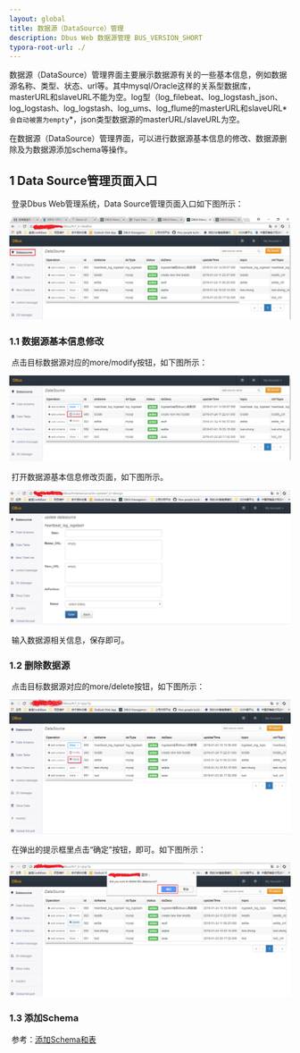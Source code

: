 ```yaml
---
layout: global
title: 数据源（DataSource）管理
description: Dbus Web 数据源管理 BUS_VERSION_SHORT
typora-root-url: ./
---
```


​	数据源（DataSource）管理界面主要展示数据源有关的一些基本信息，例如数据源名称、类型、状态、url等。其中mysql/Oracle这样的关系型数据库，masterURL和slaveURL不能为空。log型（log_filebeat、log_logstash_json、log_logstash、log_logstash、log_ums、log_flume的masterURL和slaveURL*`会自动被置为empty`*，json类型数据源的masterURL/slaveURL为空。

​	在数据源（DataSource）管理界面，可以进行数据源基本信息的修改、数据源删除及为数据源添加schema等操作。

## 1  Data Source管理页面入口

​	登录Dbus Web管理系统，Data Source管理页面入口如下图所示：

![](img/config-datasource/config-datasource-1-dsentry.png)

### 1.1 数据源基本信息修改

​	点击目标数据源对应的more/modify按钮，如下图所示： 

![](img/config-datasource/config-datasource-2-modify.png)

​	打开数据源基本信息修改页面，如下图所示。

![](img/config-datasource/config-datasource-3-dsedit.png)

​	输入数据源相关信息，保存即可。

### 1.2 删除数据源

​	点击目标数据源对应的more/delete按钮，如下图所示：

![](img/config-datasource/config-datasource-4-dsdel.png)

​	在弹出的提示框里点击“确定”按钮，即可。如下图所示：

![](img/config-datasource/config-datasource-5-dsdelconfirm.png)

### 1.3 添加Schema

​	参考：[添加Schema和表](config-add-schema-and-table.html)
